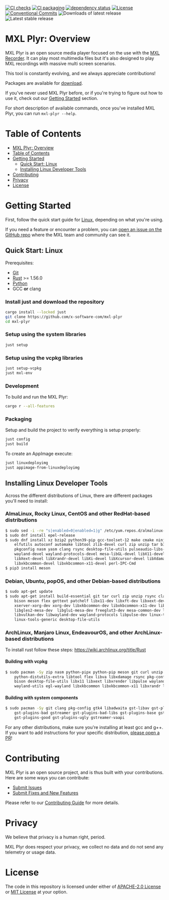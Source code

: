 [![CI checks](https://github.com/x-software-com/mxl-plyr/actions/workflows/check.yml/badge.svg)](https://github.com/x-software-com/mxl-plyr/actions/workflows/check.yml)
[![CI packaging](https://github.com/x-software-com/mxl-plyr/actions/workflows/package.yml/badge.svg)](https://github.com/x-software-com/mxl-plyr/actions/workflows/package.yml)
[![dependency status](https://deps.rs/repo/github/x-software-com/mxl-plyr/status.svg)](https://deps.rs/repo/github/x-software-com/mxl-plyr)
[![License](https://img.shields.io/github/license/x-software-com/mxl-plyr)](https://github.com/x-software-com/mxl-plyr/blob/main/LICENSE)
[![Conventional Commits](https://img.shields.io/badge/Conventional%20Commits-1.0.0-yellow.svg)](https://conventionalcommits.org)
![Downloads of latest release](https://badgen.net/github/assets-dl/x-software-com/mxl-plyr)
![Latest stable release](https://badgen.net/github/release/x-software-com/mxl-plyr/stable)

# MXL Plyr: Overview

MXL Plyr is an open source media player focused on the use with the [MXL Recorder](https://www.x-software.com/download/). It can play most multimedia files but it's also designed to play MXL recordings with massive multi screen scenarios.

This tool is constantly evolving, and we always appreciate contributions!

Packages are available for [download](overview:releases).

If you've never used MXL Plyr before, or if you're trying to figure out how to use it, check out our [Getting Started](#getting-started) section.

For short description of available commands, once you've installed MXL Plyr, you can run `mxl-plyr --help`.

# Table of Contents

- [MXL Plyr: Overview](#mxl-plyr-overview)
- [Table of Contents](#table-of-contents)
- [Getting Started](#getting-started)
  - [Quick Start: Linux](#quick-start-linux)
  - [Installing Linux Developer Tools](#installing-linux-developer-tools)
- [Contributing](#contributing)
- [Privacy](#privacy)
- [License](#license)

# Getting Started

First, follow the quick start guide for [Linux](#quick-start-unix), depending on what you're using.

If you need a feature or encounter a problem, you can [open an issue on the GitHub repo][contributing:submit-issue] where the MXL team and community can see it.

## Quick Start: Linux

Prerequisites:

- [Git][getting-started:git]
- [Rust][getting-started:rust] >= 1.56.0
- [Python][getting-started:python]
- GCC **or** clang

### Install just and download the repository

```sh
cargo install --locked just
git clone https://github.com/x-software-com/mxl-plyr
cd mxl-plyr
```

### Setup using the system libraries

```sh
just setup
```

### Setup using the vcpkg libraries

```sh
just setup-vcpkg
just mxl-env
```

### Development

To build and run the MXL Plyr:

```sh
cargo r --all-features
```

### Packaging

Setup and build the project to verify everything is setup properly:

```sh
just config
just build
```

To create an AppImage execute:

```sh
just linuxdeployimg
just appimage-from-linuxdeployimg
```

## Installing Linux Developer Tools

Across the different distributions of Linux, there are different packages you'll need to install:

### AlmaLinux, Rocky Linux, CentOS and other RedHat-based distributions

```sh
$ sudo sed -i -re "s|enabled=0|enabled=1|g" /etc/yum.repos.d/almalinux-powertools.repo
$ sudo dnf install epel-release
$ sudo dnf install xz bzip2 python39-pip gcc-toolset-12 make cmake ninja-build git \
    elfutils autoconf automake libtool zlib-devel curl zip unzip tar bison flex \
    pkgconfig nasm yasm clang rsync desktop-file-utils pulseaudio-libs-devel vulkan-loader-devel \
    wayland-devel wayland-protocols-devel mesa-libGL-devel libX11-devel libXft-devel \
    libXext-devel libXrandr-devel libXi-devel libXcursor-devel libXdamage-devel libXinerama-devel \
    libxkbcommon-devel libxkbcommon-x11-devel perl-IPC-Cmd
$ pip3 install meson
```

### Debian, Ubuntu, popOS, and other Debian-based distributions

```sh
$ sudo apt-get update
$ sudo apt-get install build-essential git tar curl zip unzip rsync clang nasm autoconf libtool \
    bison meson flex gettext patchelf libx11-dev libxft-dev libxext-dev  libx11-dev \
    xserver-xorg-dev xorg-dev libxkbcommon-dev libxkbcommon-x11-dev libx11-xcb-dev \
    libgles2-mesa-dev  libglu1-mesa-dev freeglut3-dev mesa-common-dev libegl1-mesa-dev \
    libvulkan-dev libwayland-dev wayland-protocols libpulse-dev linux-tools-common \
    linux-tools-generic desktop-file-utils
```

### ArchLinux, Manjaro Linux, EndeavourOS, and other ArchLinux-based distributions

To install rust follow these steps: <https://wiki.archlinux.org/title/Rust>

#### Building with vcpkg

```sh
$ sudo pacman -Sy zip nasm python-pipx python-pip meson git curl unzip tar cmake ninja clang \
    python-distutils-extra libtool flex libva libxdamage rsync pkg-config autoconf automake make \
    bison desktop-file-utils libx11 libxext libxrender libpulse wayland wayland-protocols \
    wayland-utils egl-wayland libxkbcommon libxkbcommon-x11 libxrandr libxi libxcursor libxinerama
```

#### Building with system components

```sh
$ sudo pacman -Sy git clang pkg-config gtk4 libadwaita gst-libav gst-plugin-pipewire gst-plugin-va \
    gst-plugins-bad gstreamer gst-plugins-bad-libs gst-plugins-base gst-plugins-base-libs \
    gst-plugins-good gst-plugins-ugly gstreamer-vaapi
```

For any other distributions, make sure you're installing at least gcc and g++. If you want to add instructions for your specific distribution, [please open a PR][contributing:submit-pr]!

[getting-started:git]: https://git-scm.com/downloads
[getting-started:rust]: https://rustup.rs/
[getting-started:python]: https://www.python.org/downloads/

# Contributing

MXL Plyr is an open source project, and is thus built with your contributions. Here are some ways you can contribute:

- [Submit Issues][contributing:submit-issue]
- [Submit Fixes and New Features][contributing:submit-pr]

Please refer to our [Contributing Guide](CONTRIBUTING.md) for more details.

[contributing:submit-issue]: https://github.com/x-software-com/mxl-plyr/issues/new/choose
[contributing:submit-pr]: https://github.com/x-software-com/mxl-plyr/pulls

# Privacy

We believe that privacy is a human right, period.

MXL Plyr does respect your privacy, we collect no data and do not send any telemetry or usage data.

# License

The code in this repository is licensed under either of [APACHE-2.0 License](LICENSE-APACHE) or [MIT License](LICENSE-MIT) at your option.

